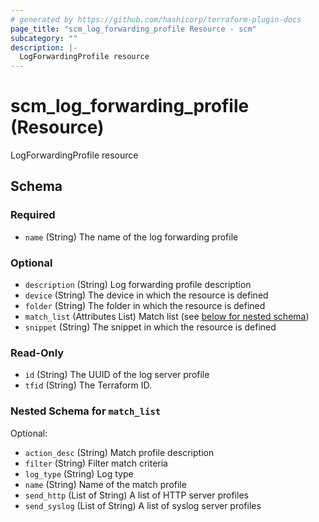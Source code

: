 ```yaml
---
# generated by https://github.com/hashicorp/terraform-plugin-docs
page_title: "scm_log_forwarding_profile Resource - scm"
subcategory: ""
description: |-
  LogForwardingProfile resource
---
```


# scm_log_forwarding_profile (Resource)

LogForwardingProfile resource



<!-- schema generated by tfplugindocs -->
## Schema

### Required

- `name` (String) The name of the log forwarding profile

### Optional

- `description` (String) Log forwarding profile description
- `device` (String) The device in which the resource is defined
- `folder` (String) The folder in which the resource is defined
- `match_list` (Attributes List) Match list (see [below for nested schema](#nestedatt--match_list))
- `snippet` (String) The snippet in which the resource is defined

### Read-Only

- `id` (String) The UUID of the log server profile
- `tfid` (String) The Terraform ID.

<a id="nestedatt--match_list"></a>
### Nested Schema for `match_list`

Optional:

- `action_desc` (String) Match profile description
- `filter` (String) Filter match criteria
- `log_type` (String) Log type
- `name` (String) Name of the match profile
- `send_http` (List of String) A list of HTTP server profiles
- `send_syslog` (List of String) A list of syslog server profiles

